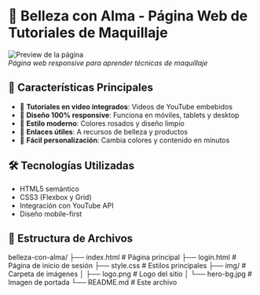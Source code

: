 # 💄 Belleza con Alma - Página Web de Tutoriales de Maquillaje

![Preview de la página](https://i.imgur.com/5XcZyYl.png)  
*Página web responsive para aprender técnicas de maquillaje*

## 🌟 Características Principales

- 🎥 **Tutoriales en video integrados**: Videos de YouTube embebidos
- 📱 **Diseño 100% responsive**: Funciona en móviles, tablets y desktop
- 💖 **Estilo moderno**: Colores rosados y diseño limpio
- 🔗 **Enlaces útiles**: A recursos de belleza y productos
- 🚀 **Fácil personalización**: Cambia colores y contenido en minutos

## 🛠️ Tecnologías Utilizadas

- HTML5 semántico
- CSS3 (Flexbox y Grid)
- Integración con YouTube API
- Diseño mobile-first

## 📂 Estructura de Archivos
belleza-con-alma/
├── index.html          # Página principal
├── login.html          # Página de inicio de sesión
├── style.css           # Estilos principales
├── img/                # Carpeta de imágenes
│   ├── logo.png        # Logo del sitio
│   └── hero-bg.jpg     # Imagen de portada
└── README.md           # Este archivo
